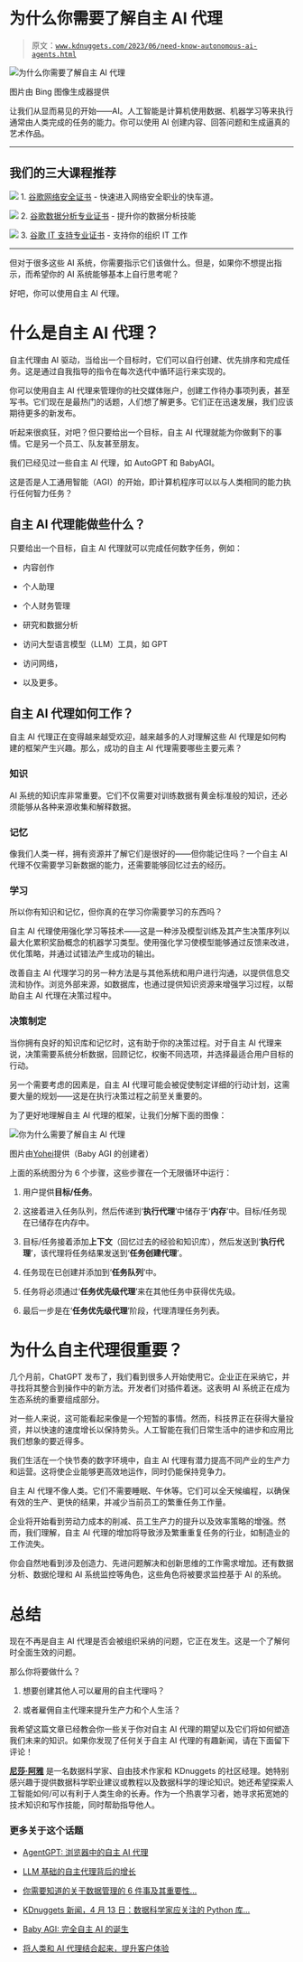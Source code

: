 # 为什么你需要了解自主 AI 代理

> 原文：[`www.kdnuggets.com/2023/06/need-know-autonomous-ai-agents.html`](https://www.kdnuggets.com/2023/06/need-know-autonomous-ai-agents.html)

![为什么你需要了解自主 AI 代理](img/22249c2e3f4226476a44f8fa2dc8f24d.png)

图片由 Bing 图像生成器提供

让我们从显而易见的开始——AI。人工智能是计算机使用数据、机器学习等来执行通常由人类完成的任务的能力。你可以使用 AI 创建内容、回答问题和生成逼真的艺术作品。

* * *

## 我们的三大课程推荐

![](img/0244c01ba9267c002ef39d4907e0b8fb.png) 1\. [谷歌网络安全证书](https://www.kdnuggets.com/google-cybersecurity) - 快速进入网络安全职业的快车道。

![](img/e225c49c3c91745821c8c0368bf04711.png) 2\. [谷歌数据分析专业证书](https://www.kdnuggets.com/google-data-analytics) - 提升你的数据分析技能

![](img/0244c01ba9267c002ef39d4907e0b8fb.png) 3\. [谷歌 IT 支持专业证书](https://www.kdnuggets.com/google-itsupport) - 支持你的组织 IT 工作

* * *

但对于很多这些 AI 系统，你需要指示它们该做什么。但是，如果你不想提出指示，而希望你的 AI 系统能够基本上自行思考呢？

好吧，你可以使用自主 AI 代理。

# 什么是自主 AI 代理？

自主代理由 AI 驱动，当给出一个目标时，它们可以自行创建、优先排序和完成任务。这是通过自我指导的指令在每次迭代中循环运行来实现的。

你可以使用自主 AI 代理来管理你的社交媒体账户，创建工作待办事项列表，甚至写书。它们现在是最热门的话题，人们想了解更多。它们正在迅速发展，我们应该期待更多的新发布。

听起来很疯狂，对吧？但只要给出一个目标，自主 AI 代理就能为你做剩下的事情。它是另一个员工、队友甚至朋友。

我们已经见过一些自主 AI 代理，如 AutoGPT 和 BabyAGI。

这是否是人工通用智能（AGI）的开始，即计算机程序可以以与人类相同的能力执行任何智力任务？

## 自主 AI 代理能做些什么？

只要给出一个目标，自主 AI 代理就可以完成任何数字任务，例如：

+   内容创作

+   个人助理

+   个人财务管理

+   研究和数据分析

+   访问大型语言模型（LLM）工具，如 GPT

+   访问网络，

+   以及更多。

## 自主 AI 代理如何工作？

自主 AI 代理正在变得越来越受欢迎，越来越多的人对理解这些 AI 代理是如何构建的框架产生兴趣。那么，成功的自主 AI 代理需要哪些主要元素？

### 知识

AI 系统的知识库非常重要。它们不仅需要对训练数据有黄金标准般的知识，还必须能够从各种来源收集和解释数据。

### 记忆

像我们人类一样，拥有资源并了解它们是很好的——但你能记住吗？一个自主 AI 代理不仅需要学习新数据的能力，还需要能够回忆过去的经历。

### 学习

所以你有知识和记忆，但你真的在学习你需要学习的东西吗？

自主 AI 代理使用强化学习等技术——这是一种涉及模型训练及其产生决策序列以最大化累积奖励概念的机器学习类型。使用强化学习使模型能够通过反馈来改进，优化策略，并通过试错法产生成功的输出。

改善自主 AI 代理学习的另一种方法是与其他系统和用户进行沟通，以提供信息交流和协作。浏览外部来源，如数据库，也通过提供知识资源来增强学习过程，以帮助自主 AI 代理在决策过程中。

### 决策制定

当你拥有良好的知识库和记忆时，这有助于你的决策过程。对于自主 AI 代理来说，决策需要系统分析数据，回顾记忆，权衡不同选项，并选择最适合用户目标的行动。

另一个需要考虑的因素是，自主 AI 代理可能会被促使制定详细的行动计划，这需要大量的规划——这是在执行决策过程之前至关重要的。

为了更好地理解自主 AI 代理的框架，让我们分解下面的图像：

![你为什么需要了解自主 AI 代理](img/d8c952382b9f1498b73684402711e9a0.png)

图片由[Yohei](https://twitter.com/yoheinakajima/status/1640934493489070080/photo/1)提供（Baby AGI 的创建者）

上面的系统图分为 6 个步骤，这些步骤在一个无限循环中运行：

1.  用户提供**目标/任务**。

1.  这接着进入任务队列，然后传递到‘**执行代理**’中储存于‘**内存**’中。目标/任务现在已储存在内存中。

1.  目标/任务接着添加**上下文**（回忆过去的经验和知识库），然后发送到‘**执行代理**’，该代理将任务结果发送到‘**任务创建代理**’。

1.  任务现在已创建并添加到‘**任务队列**’中。

1.  任务将必须通过‘**任务优先级代理**’来在其他任务中获得优先级。

1.  最后一步是在‘**任务优先级代理**’阶段，代理清理任务列表。

# 为什么自主代理很重要？

几个月前，ChatGPT 发布了，我们看到很多人开始使用它。企业正在采纳它，并寻找将其整合到操作中的新方法。开发者们对插件着迷。这表明 AI 系统正在成为生态系统的重要组成部分。

对一些人来说，这可能看起来像是一个短暂的事情。然而，科技界正在获得大量投资，并以快速的速度增长以保持势头。人工智能在我们日常生活中的进步和应用比我们想象的要近得多。

我们生活在一个快节奏的数字环境中，自主 AI 代理有潜力提高不同产业的生产力和运营。这将使企业能够更高效地运作，同时仍能保持竞争力。

自主 AI 代理不像人类。它们不需要睡眠、午休等。它们可以全天候编程，以确保有效的生产、更快的结果，并减少当前员工的繁重任务工作量。

企业将开始看到劳动力成本的削减、员工生产力的提升以及效率策略的增强。然而，我们理解，自主 AI 代理的增加将导致涉及繁重重复任务的行业，如制造业的工作流失。

你会自然地看到涉及创造力、先进问题解决和创新思维的工作需求增加。还有数据分析、数据伦理和 AI 系统监控等角色，这些角色将被要求监控基于 AI 的系统。

# 总结

现在不再是自主 AI 代理是否会被组织采纳的问题，它正在发生。这是一个了解何时全面生效的问题。

那么你将要做什么？

1.  想要创建其他人可以雇用的自主代理吗？

1.  或者雇佣自主代理来提升生产力和个人生活？

我希望这篇文章已经教会你一些关于你对自主 AI 代理的期望以及它们将如何塑造我们未来的知识。如果你发现了任何关于自主 AI 代理的有趣新闻，请在下面留下评论！

**[尼莎·阿雅](https://www.linkedin.com/in/nisha-arya-ahmed/)** 是一名数据科学家、自由技术作家和 KDnuggets 的社区经理。她特别感兴趣于提供数据科学职业建议或教程以及数据科学的理论知识。她还希望探索人工智能如何/可以有利于人类生命的长寿。作为一个热衷学习者，她寻求拓宽她的技术知识和写作技能，同时帮助指导他人。

### 更多关于这个话题

+   [AgentGPT: 浏览器中的自主 AI 代理](https://www.kdnuggets.com/2023/06/agentgpt-autonomous-ai-agents-browser.html)

+   [LLM 基础的自主代理背后的增长](https://www.kdnuggets.com/the-growth-behind-llmbased-autonomous-agents)

+   [你需要知道的关于数据管理的 6 件事及其重要性…](https://www.kdnuggets.com/2022/05/6-things-need-know-data-management-matters-computer-vision.html)

+   [KDnuggets 新闻，4 月 13 日：数据科学家应关注的 Python 库…](https://www.kdnuggets.com/2022/n15.html)

+   [Baby AGI: 完全自主 AI 的诞生](https://www.kdnuggets.com/2023/04/baby-agi-birth-fully-autonomous-ai.html)

+   [将人类和 AI 代理结合起来，提升客户体验](https://www.kdnuggets.com/2024/06/softweb/bringing-human-and-ai-agents-together-for-enhanced-customer-experience)
